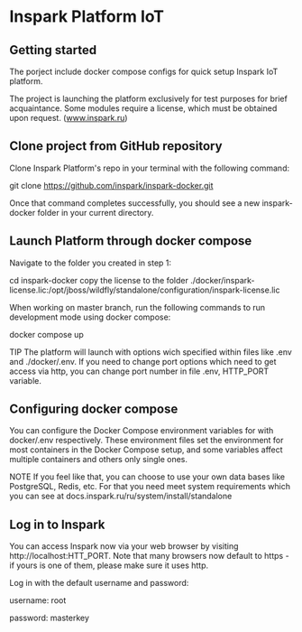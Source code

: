 # Inspark Platform IoT

## Getting started

The porject include docker compose configs for quick setup Inspark IoT platform.

The project is launching the platform exclusively for test purposes for brief acquaintance. Some modules require a license, which must be obtained upon request. (www.inspark.ru)

## Clone project from GitHub repository

Clone Inspark Platform's repo in your terminal with the following command:

git clone https://github.com/inspark/inspark-docker.git

Once that command completes successfully, you should see a new inspark-docker folder in your current directory.

## Launch Platform through docker compose

Navigate to the folder you created in step 1:

cd inspark-docker
copy the license to the folder ./docker/inspark-license.lic:/opt/jboss/wildfly/standalone/configuration/inspark-license.lic

When working on master branch, run the following commands to run development mode using docker compose:

docker compose up

TIP
The platform will launch with options wich specified within files like .env and ./docker/.env.
If you need to change port options which need to get access via http, you can change port number in file .env, HTTP_PORT variable.


## Configuring docker compose

You can configure the Docker Compose environment variables for  with docker/.env  respectively. These environment files set the environment for most containers in the Docker Compose setup, and some variables affect multiple containers and others only single ones.

NOTE
If you feel like that, you can choose to use your own data bases like PostgreSQL, Redis, etc. For that you need meet system requirements which you can see at docs.inspark.ru/ru/system/install/standalone


## Log in to Inspark
You can access Inspark now via your web browser by visiting http://localhost:HTT_PORT. Note that many browsers now default to https - if yours is one of them, please make sure it uses http.

Log in with the default username and password:

username: root

password: masterkey



